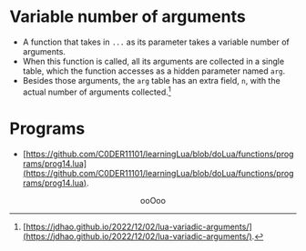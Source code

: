 # Variable number of arguments

* A function that takes in `...` as its parameter takes a variable number of arguments.
* When this function is called, all its arguments are collected in a single table, which the function accesses as a hidden parameter named `arg`.
* Besides those arguments, the `arg` table has an extra field, `n`, with the actual number of arguments collected.[^1]
[^1]: [https://jdhao.github.io/2022/12/02/lua-variadic-arguments/](https://jdhao.github.io/2022/12/02/lua-variadic-arguments/).

# Programs

* [https://github.com/C0DER11101/learningLua/blob/doLua/functions/programs/prog14.lua](https://github.com/C0DER11101/learningLua/blob/doLua/functions/programs/prog14.lua).

<p align="center">
ooOoo
</p>
